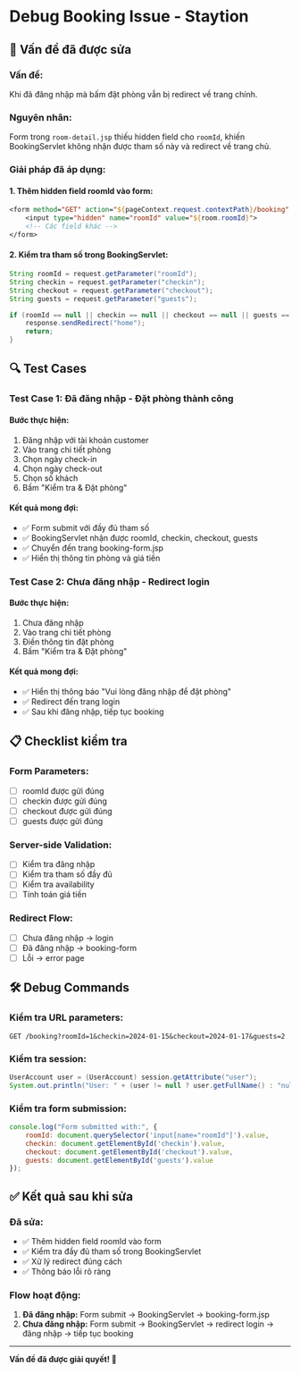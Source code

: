 # Debug Booking Issue - Staytion

## 🐛 Vấn đề đã được sửa

### **Vấn đề:**
Khi đã đăng nhập mà bấm đặt phòng vẫn bị redirect về trang chính.

### **Nguyên nhân:**
Form trong `room-detail.jsp` thiếu hidden field cho `roomId`, khiến BookingServlet không nhận được tham số này và redirect về trang chủ.

### **Giải pháp đã áp dụng:**

#### **1. Thêm hidden field roomId vào form:**
```jsp
<form method="GET" action="${pageContext.request.contextPath}/booking" class="booking-form">
    <input type="hidden" name="roomId" value="${room.roomId}">
    <!-- Các field khác -->
</form>
```

#### **2. Kiểm tra tham số trong BookingServlet:**
```java
String roomId = request.getParameter("roomId");
String checkin = request.getParameter("checkin");
String checkout = request.getParameter("checkout");
String guests = request.getParameter("guests");

if (roomId == null || checkin == null || checkout == null || guests == null) {
    response.sendRedirect("home");
    return;
}
```

## 🔍 Test Cases

### **Test Case 1: Đã đăng nhập - Đặt phòng thành công**

#### **Bước thực hiện:**
1. Đăng nhập với tài khoản customer
2. Vào trang chi tiết phòng
3. Chọn ngày check-in
4. Chọn ngày check-out
5. Chọn số khách
6. Bấm "Kiểm tra & Đặt phòng"

#### **Kết quả mong đợi:**
- ✅ Form submit với đầy đủ tham số
- ✅ BookingServlet nhận được roomId, checkin, checkout, guests
- ✅ Chuyển đến trang booking-form.jsp
- ✅ Hiển thị thông tin phòng và giá tiền

### **Test Case 2: Chưa đăng nhập - Redirect login**

#### **Bước thực hiện:**
1. Chưa đăng nhập
2. Vào trang chi tiết phòng
3. Điền thông tin đặt phòng
4. Bấm "Kiểm tra & Đặt phòng"

#### **Kết quả mong đợi:**
- ✅ Hiển thị thông báo "Vui lòng đăng nhập để đặt phòng"
- ✅ Redirect đến trang login
- ✅ Sau khi đăng nhập, tiếp tục booking

## 📋 Checklist kiểm tra

### **Form Parameters:**
- [ ] roomId được gửi đúng
- [ ] checkin được gửi đúng
- [ ] checkout được gửi đúng
- [ ] guests được gửi đúng

### **Server-side Validation:**
- [ ] Kiểm tra đăng nhập
- [ ] Kiểm tra tham số đầy đủ
- [ ] Kiểm tra availability
- [ ] Tính toán giá tiền

### **Redirect Flow:**
- [ ] Chưa đăng nhập -> login
- [ ] Đã đăng nhập -> booking-form
- [ ] Lỗi -> error page

## 🛠️ Debug Commands

### **Kiểm tra URL parameters:**
```
GET /booking?roomId=1&checkin=2024-01-15&checkout=2024-01-17&guests=2
```

### **Kiểm tra session:**
```java
UserAccount user = (UserAccount) session.getAttribute("user");
System.out.println("User: " + (user != null ? user.getFullName() : "null"));
```

### **Kiểm tra form submission:**
```javascript
console.log("Form submitted with:", {
    roomId: document.querySelector('input[name="roomId"]').value,
    checkin: document.getElementById('checkin').value,
    checkout: document.getElementById('checkout').value,
    guests: document.getElementById('guests').value
});
```

## ✅ Kết quả sau khi sửa

### **Đã sửa:**
- ✅ Thêm hidden field roomId vào form
- ✅ Kiểm tra đầy đủ tham số trong BookingServlet
- ✅ Xử lý redirect đúng cách
- ✅ Thông báo lỗi rõ ràng

### **Flow hoạt động:**
1. **Đã đăng nhập:** Form submit -> BookingServlet -> booking-form.jsp
2. **Chưa đăng nhập:** Form submit -> BookingServlet -> redirect login -> đăng nhập -> tiếp tục booking

---

**Vấn đề đã được giải quyết! 🎉** 